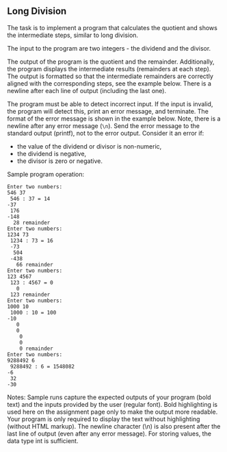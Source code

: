 ## Long Division

The task is to implement a program that calculates the quotient and shows the intermediate steps, similar to long division.

The input to the program are two integers - the dividend and the divisor.

The output of the program is the quotient and the remainder. Additionally, the program displays the intermediate results (remainders at each step). The output is formatted so that the intermediate remainders are correctly aligned with the corresponding steps, see the example below. There is a newline after each line of output (including the last one).

The program must be able to detect incorrect input. If the input is invalid, the program will detect this, print an error message, and terminate. The format of the error message is shown in the example below. Note, there is a newline after any error message (`\n`). Send the error message to the standard output (printf), not to the error output. Consider it an error if:

- the value of the dividend or divisor is non-numeric,
- the dividend is negative,
- the divisor is zero or negative.

Sample program operation:
```plaintext
Enter two numbers:
546 37
 546 : 37 = 14
-37
 176
-148
  28 remainder
Enter two numbers:
1234 73
 1234 : 73 = 16
 -73
  504
 -438
   66 remainder
Enter two numbers:
123 4567
 123 : 4567 = 0
   0
 123 remainder
Enter two numbers:
1000 10
 1000 : 10 = 100
-10
   0
   0
    0
    0
    0 remainder
Enter two numbers:
9288492 6
 9288492 : 6 = 1548082
-6
 32
-30
```

Notes:
Sample runs capture the expected outputs of your program (bold text) and the inputs provided by the user (regular font). Bold highlighting is used here on the assignment page only to make the output more readable. Your program is only required to display the text without highlighting (without HTML markup).
The newline character (\n) is also present after the last line of output (even after any error message).
For storing values, the data type int is sufficient.